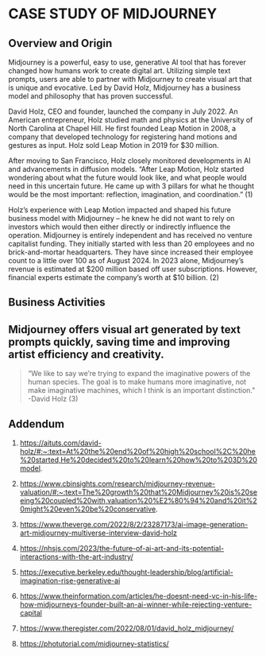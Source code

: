# CASE STUDY OF MIDJOURNEY
## Overview and Origin
Midjourney is a powerful, easy to use, generative AI tool that has forever changed how humans work to create digital art. Utilizing simple text prompts, users are able to partner with Midjourney to create visual art that is unique and evocative. Led by David Holz, Midjourney has a business model and philosophy that has proven successful. 

David Holz, CEO and founder, launched the company in July 2022. An American entrepreneur, Holz studied math and physics at the University of North Carolina at Chapel Hill. He first founded Leap Motion in 2008, a company that developed technology for registering hand motions and gestures as input. Holz sold Leap Motion in 2019 for $30 million. 

After moving to San Francisco, Holz closely monitored developments in AI and advancements in diffusion models. “After Leap Motion, Holz started wondering about what the future would look like, and what people would need in this uncertain future. He came up with 3 pillars for what he thought would be the most important: reflection, imagination, and coordination.” (1)

Holz’s experience with Leap Motion impacted and shaped his future business model with Midjourney – he knew he did not want to rely on investors which would then either directly or indirectly influence the operation. Midjourney is entirely independent and has received no venture capitalist funding. They initially started with less than 20 employees and no brick-and-mortar headquarters. They have since increased their employee count to a little over 100 as of August 2024. In 2023 alone, Midjourney’s revenue is estimated at $200 million based off user subscriptions. However, financial experts estimate the company’s worth at $10 billion. (2)

## Business Activities
Midjourney offers visual art generated by text prompts quickly, saving time and improving artist efficiency and creativity. 
---
> “We like to say we’re trying to expand the imaginative powers of the human species. The goal is to make humans more imaginative, not make imaginative machines, which I think is an important distinction."
> -David Holz (3)

## Addendum
1. https://aituts.com/david-holz/#:~:text=At%20the%20end%20of%20high%20school%2C%20he%20started,He%20decided%20to%20learn%20how%20to%203D%20model.

2. https://www.cbinsights.com/research/midjourney-revenue-valuation/#:~:text=The%20growth%20that%20Midjourney%20is%20seeing%20coupled%20with,valuation%20%E2%80%94%20and%20it%20might%20even%20be%20conservative.

3. https://www.theverge.com/2022/8/2/23287173/ai-image-generation-art-midjourney-multiverse-interview-david-holz

4. https://nhsjs.com/2023/the-future-of-ai-art-and-its-potential-interactions-with-the-art-industry/

5. https://executive.berkeley.edu/thought-leadership/blog/artificial-imagination-rise-generative-ai

6. https://www.theinformation.com/articles/he-doesnt-need-vc-in-his-life-how-midjourneys-founder-built-an-ai-winner-while-rejecting-venture-capital

7. https://www.theregister.com/2022/08/01/david_holz_midjourney/

8. https://photutorial.com/midjourney-statistics/
